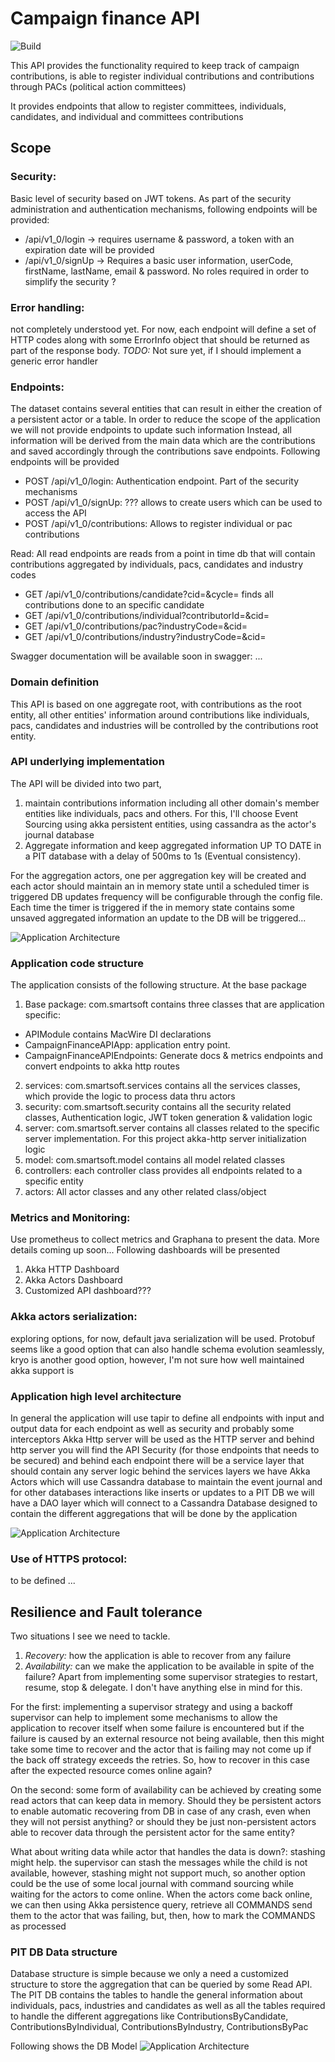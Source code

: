 # Campaign finance API
![Build](https://github.com/rockamorales/campaign-finance-api/actions/workflows/scala.yml/badge.svg)

This API provides the functionality required to keep track of campaign contributions, is able to register
individual contributions and contributions through PACs (political action committees)

It provides endpoints that allow to register committees, individuals, candidates, and individual 
and committees contributions

## Scope
### Security: 
Basic level of security based on JWT tokens. As part of the security administration and authentication mechanisms, following endpoints will be provided:
* /api/v1_0/login -> requires username & password, a token with an expiration date will be provided
* /api/v1_0/signUp -> Requires a basic user information, userCode, firstName, lastName, email & password. No roles required in order to simplify the security ?

### Error handling: 
not completely understood yet. For now, each endpoint will define a set of HTTP codes along with some ErrorInfo object that should be returned as part of the response body. *TODO:* Not sure yet, if I should implement a generic error handler

### Endpoints:
The dataset contains several entities that can result in either the creation of a persistent actor or a table. In order to reduce the scope of the application we will not provide endpoints to update such information
Instead, all information will be derived from the main data which are the contributions and saved accordingly through the contributions save endpoints.
Following endpoints will be provided
* POST /api/v1_0/login: Authentication endpoint. Part of the security mechanisms
* POST /api/v1_0/signUp: ??? allows to create users which can be used to access the API
* POST /api/v1_0/contributions: Allows to register individual or pac contributions

Read: All read endpoints are reads from a point in time db that will contain contributions aggregated 
by individuals, pacs, candidates and industry codes 
* GET /api/v1_0/contributions/candidate?cid=<candidate Id>&cycle=<Optional cycle> finds all contributions done to an specific candidate
* GET /api/v1_0/contributions/individual?contributorId=<Id of the contributor>&cid=<Optional candidate Id>
* GET /api/v1_0/contributions/pac?industryCode=<Industry code>&cid=<Optional candidate Id>
* GET /api/v1_0/contributions/industry?industryCode=<Industry code>&cid=<Optional candidate Id>

Swagger documentation will be available soon in swagger: ...
### Domain definition
This API is based on one aggregate root, with contributions as the root entity, all other entities' information around contributions like individuals, pacs, candidates and industries will be controlled by the contributions root entity.

### API underlying implementation
The API will be divided into two part, 
1. maintain contributions information including all other domain's member entities like individuals, pacs and others. For this, I'll choose Event Sourcing using akka persistent entities, using cassandra as the actor's journal database
2. Aggregate information and keep aggregated information UP TO DATE in a PIT database with a delay of 500ms to 1s (Eventual consistency).

For the aggregation actors, one per aggregation key will be created and each actor should maintain an in memory state until a scheduled timer is triggered
DB updates frequency will be configurable through the config file. Each time the timer is triggered if the in memory state contains some unsaved aggregated information an update to the DB will be triggered...

![](docs/campaign_finance_api_low_level_diagram.png "Application Architecture")

### Application code structure
The application consists of the following structure. At the base package
1. Base package: com.smartsoft contains three classes that are application specific: 
  - APIModule contains MacWire DI declarations
  - CampaignFinanceAPIApp: application entry point. 
  - CampaignFinanceAPIEndpoints: Generate docs & metrics endpoints and convert endpoints to akka http routes
2. services: com.smartsoft.services contains all the services classes, which provide the logic to process data thru actors
3. security: com.smartsoft.security contains all the security related classes, Authentication logic, JWT token generation & validation logic
4. server: com.smartsoft.server contains all classes related to the specific server implementation. For this project akka-http server initialization logic
5. model: com.smartsoft.model contains all model related classes
6. controllers: each controller class provides all endpoints related to a specific entity
7. actors: All actor classes and any other related class/object

### Metrics and Monitoring: 
Use prometheus to collect metrics and Graphana to present the data. More details coming up soon...
Following dashboards will be presented
1. Akka HTTP Dashboard
2. Akka Actors Dashboard
3. Customized API dashboard???

### Akka actors serialization: 
exploring options, for now, default java serialization will be used. Protobuf seems like a good option that can also handle schema evolution seamlessly, kryo is another good option, however, I'm not sure how well maintained akka support is

### Application high level architecture
In general the application will use tapir to define all endpoints with input and output data for each endpoint as well as security and probably some interceptors
Akka Http server will be used as the HTTP server and behind http server you will find the API Security (for those endpoints that needs to be secured) and behind each endpoint there will be a service layer that should contain any server logic
behind the services layers we have Akka Actors which will use Cassandra database to maintain the event journal and for other databases interactions like inserts or updates to a PIT DB we will have a DAO layer which will connect to a Cassandra 
Database designed to contain the different aggregations that will be done by the application

![](docs/API_Architecture.png "Application Architecture")

### Use of HTTPS protocol: 
to be defined ...

## Resilience and Fault tolerance
Two situations I see we need to tackle.
1. *Recovery:* how the application is able to recover from any failure
2. *Availability:* can we make the application to be available in spite of the failure?
Apart from implementing some supervisor strategies to restart, resume, stop & delegate. I don't have anything else in mind for this.

For the first: implementing a supervisor strategy and using a backoff supervisor can help to implement some mechanisms to allow the application to recover 
itself when some failure is encountered but if the failure is caused by an external resource not being available, then this might take some time to recover and the actor that is failing may not come up
if the back off strategy exceeds the retries. So, how to recover in this case after the expected resource comes online again?

On the second: some form of availability can be achieved by creating some read actors that can keep data in memory. Should they be persistent actors to enable automatic 
recovering from DB in case of any crash, even when they will not persist anything? or should they be just non-persistent actors able to recover data through the persistent actor for the same entity?

What about writing data while actor that handles the data is down?: stashing might help. the supervisor can stash the messages while the child is not available, however, stashing might not support much, so another option could be the use of some 
local journal with command sourcing while waiting for the actors to come online. When the actors come back online, we can then using Akka persistence query, 
retrieve all COMMANDS send them to the actor that was failing, but, then, how to mark the COMMANDS as processed

### PIT DB Data structure
Database structure is simple because we only a need a customized structure to store the aggregation that can be queried by some Read API. 
The PIT DB contains the tables to handle the general information about individuals, pacs, industries and candidates as well as all the tables required to handle the different aggregations like
ContributionsByCandidate, ContributionsByIndividual, ContributionsByIndustry, ContributionsByPac

Following shows the DB Model
![](docs/PITDBStructure.drawio.png "Application Architecture")
